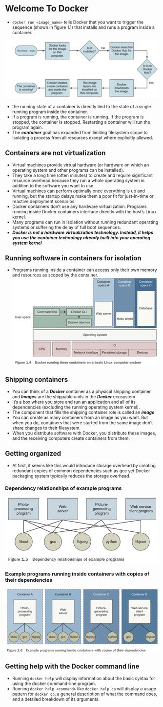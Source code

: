 # Welcome To Docker

* `docker run <image_name>` tells Docker that you want to trigger the sequence (shown in figure 1.1) that installs and runs a program inside a container.

![What happens after runningFigure 1.1 docker run](./images/0.png)

* the running state of a container is directly tied to the state of a single running program inside the container.
* If a program is running, the container is running. If the program is stopped, the container is stopped. Restarting a container will run the program again.
* The **_container_** goal has expanded from limiting filesystem scope to isolating a process from all resources except where explicitly allowed.

## Containers are not virtualization

* Virtual machines provide virtual hardware (or hardware on which an operating system and other programs can be installed).
* They take a long time (often minutes) to create and require significant resource overhead because they run a whole operating system in addition to the software you want to use.
* Virtual machines can perform optimally once everything is up and running, but the startup delays make them a poor fit for just-in-time or reactive deployment scenarios.
* Docker containers don’t use any hardware virtualization. Programs running inside Docker containers interface directly with the host’s Linux kernel.
* Many programs can run in isolation without running redundant operating systems or suffering the delay of full boot sequences.
* **_Docker is not a hardware virtualization technology. Instead, it helps you use the container technology already built into your operating system kernel_**

## Running software in containers for isolation

* Programs running inside a container can access only their own memory and resources as scoped by the container.
![Docker running three containers on a basic Linux computer system](./images/1.png)

## Shipping containers

* You can think of a **_Docker_** container as a physical shipping container and **_Images_** are the shippable units in the **_Docker_** ecosystem
* It’s a box where you store and run an application and all of its dependencies (excluding the running operating system kernel).
* The component that fills the shipping container role is called an **_image_**.
* You can create as many containers from an image as you want. But when you do, containers that were started from the same image don’t share changes to their filesystem.
* When you distribute software with Docker, you distribute these images, and the receiving computers create containers from them.

## Getting organized

* At first, it seems like this would introduce storage overhead by creating redundant copies of common dependencies such as gcc yet Docker packaging system typically reduces the storage overhead.

### Dependency relationships of example programs

![Dependency relationships of example programs](./images/2.png)

### Example programs running inside containers with copies of their dependencies

![Example programs running inside containers with copies of their dependencies](./images/3.png)

## Getting help with the Docker command line

* Running `docker help` will display information about the basic syntax for using the docker command-line program.
* Running `docker help <command>` like `docker help cp` will display a usage pattern for `docker cp`, a general description of what the command does, and a detailed breakdown of its arguments.
